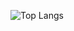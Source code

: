 ![Top Langs](https://github-readme-stats.vercel.app/api/top-langs/?username=jake-t-dev&theme=github_dark_dimmed)

